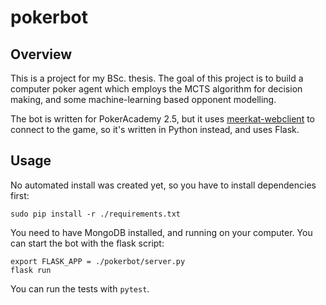 pokerbot
========

Overview
--------

This is a project for my BSc. thesis. The goal of this project is to build a
computer poker agent which employs the MCTS algorithm for decision making, and
some machine-learning based opponent modelling.

The bot is written for PokerAcademy 2.5, but it uses
[meerkat-webclient](http://github.com/andrewAsdf/meerkat-webclient) to connect
to the game, so it's written in Python instead, and uses Flask.

Usage
-----

No automated install was created yet, so you have to install dependencies first:

```
sudo pip install -r ./requirements.txt
```

You need to have MongoDB installed, and running on your computer. You can start
the bot with the flask script:

```
export FLASK_APP = ./pokerbot/server.py
flask run
```

You can run the tests with `pytest`.
